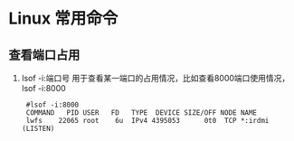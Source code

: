 # Linux 常用命令

## 查看端口占用

1) lsof -i:端口号 用于查看某一端口的占用情况，比如查看8000端口使用情况，lsof -i:8000

        #lsof -i:8000
        COMMAND   PID USER   FD   TYPE  DEVICE SIZE/OFF NODE NAME
        lwfs    22065 root    6u  IPv4 4395053      0t0  TCP *:irdmi (LISTEN)